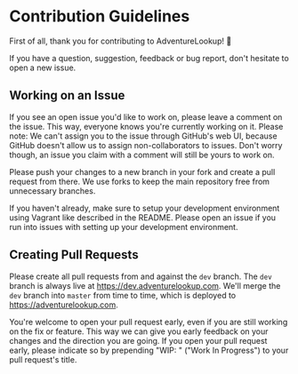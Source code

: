 # Contribution Guidelines

First of all, thank you for contributing to AdventureLookup! :100:

If you have a question, suggestion, feedback or bug report, don't hesitate to open
a new issue.

## Working on an Issue

If you see an open issue you'd like to work on, please leave a comment on the issue.
This way, everyone knows you're currently working on it. Please note: We can't 
assign you to the issue through GitHub's web UI, because GitHub doesn't allow us to 
assign non-collaborators to issues. Don't worry though, an issue you claim with a 
comment will still be yours to work on.

Please push your changes to a new branch in your fork and create a pull request
from there. We use forks to keep the main repository free from unnecessary branches.

If you haven't already, make sure to setup your development environment using
Vagrant like described in the README. Please open an issue if you run into issues 
with setting up your development environment.

## Creating Pull Requests

Please create all pull requests from and against the `dev` branch. The `dev` branch
is always live at https://dev.adventurelookup.com.
We'll merge the `dev` branch into `master` from time to time, which is deployed to
https://adventurelookup.com.

You're welcome to open your pull request early, even if you are still working on the 
fix or feature. This way we can give you early feedback on your changes and the 
direction you are going. If you open your pull request early, please indicate so by 
prepending "WIP: " ("Work In Progress") to your pull request's title.
